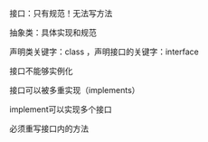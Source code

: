 接口：只有规范！无法写方法

抽象类：具体实现和规范

声明类关键字：class ，声明接口的关键字：interface

接口不能够实例化

接口可以被多重实现（implements）

implement可以实现多个接口

必须重写接口内的方法